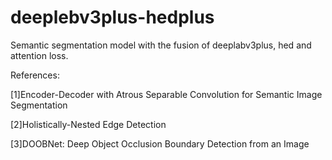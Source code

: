 # deeplebv3plus-hedplus
Semantic segmentation model with the fusion of deeplabv3plus, hed and attention loss.

References:

[1]Encoder-Decoder with Atrous Separable Convolution for Semantic Image Segmentation

[2]Holistically-Nested Edge Detection

[3]DOOBNet: Deep Object Occlusion Boundary Detection from an Image
